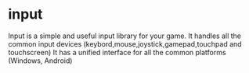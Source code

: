 # input
Input is a simple and useful input library for your game.
It handles all the common input devices (keybord,mouse,joystick,gamepad,touchpad and touchscreen)
It has a unified interface for all the common platforms (Windows, Android)
